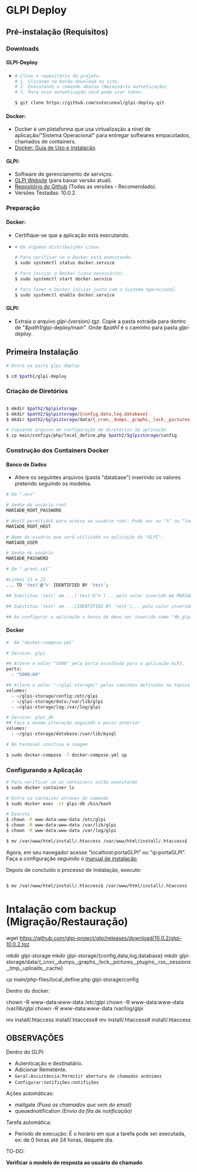 # GLPI Deploy

## Pré-instalação (Requisitos)

### Downloads

#### GLPI-Deploy
- ```bash
  # Clone o repositório do projeto.
  # 1. Clicando na botão download no site.
  # 2. Executando o comando abaixo (Necessário autenticação).
  # 3. Para essa autenticação você pode usar token.

  $ git clone https://github.com/nutecuneal/glpi-deploy.git
  ```

#### Docker:
  - Docker é um plataforma que usa virtualização a nível de aplicação/"Sistema Operacional" para entregar softwares empacotados, chamados de containers.
  - [Docker: Guia de Uso e instalação](https://docs.docker.com/desktop/).
#### GLPI:
  - Software de gerenciamento de serviços.
  - [GLPI Website](http://glpi-project.org/) (para baixar versão atual).
  - [Repositório do Github](https://github.com/glpi-project/glpi/releases ) (Todas as versões - Recomendado).
  - Versões Testadas: 10.0.2.

### Preparação

#### Docker:
- Certifique-se que a aplicação está executando.
- ```bash
  # Em algumas distribuições Linux.

  # Para verificar se o Docker está executando.
  $ sudo systemctl status docker.service
  
  # Para iniciar o Docker (caso necessário).
  $ sudo systemctl start docker.service

  # Para fazer o Docker iniciar junto com o Sistema Operacional.
  $ sudo systemctl enable docker.service  
  ```

#### GLPI:
- Extraia o arquivo *glpi-{version}.tgz*. Copie a pasta extraída para dentro de "*$path1*/glpi-deploy/main". Onde *\$path1* é o caminho para pasta *glpi-deploy*.

## Primeira Instalação

```bash
# Entre na pasta glpi-deploy

$ cd $path1/glpi-deploy
```

### Criação de Diretórios

```bash

$ mkdir $path2/$glpistorage
$ mkdir $path2/$glpistorage/{config,data,log,database}
$ mkdir $path2/$glpistorage/data/{_cron,_dumps,_graphs,_lock,_pictures,_plugins,_rss,_sessions,_tmp,_uploads,_cache}

# Copiando arquivo de configuração de diretórios da aplicação
$ cp main/configs/php/local_define.php $path2/$glpistorage/config
```

### Construção dos Containers Docker

#### Banco de Dados

- Altere os seguintes arquivos (pasta "database") inserindo os valores preterido seguindo os modelos.
  
```bash
# Em ".env"

# Senha do usuário root
MARIADB_ROOT_PASSWORD

# HostS permitidoS para acesso ao usuário root. Pode ser ou "%" ou "localhost" (sem aspas). Padrão "localhost".  
MARIADB_ROOT_HOST

# Nome do usuário que será utilizado na aplicação do "GLPI". 
MARIADB_USER

# Senha do usuário
MARIADB_PASSWORD
```

```bash
# Em ".grant.sql"

#Linhas 15 e 23
... TO 'test'@'%' IDENTIFIED BY 'test'; 

## Substitua 'test' em ...['test'@'%']... pelo valor inserido em MARIADB_USER

## Substitua 'test' em ...[IDENTIFIED BY 'test']... pelo valor inserido em MARIADB_PASSWORD

## Ao configurar a aplicação o banco de deve ser inserido como "db_glpi". Caso queira utilizar outro nome substitua o termo "db_glpi" na linha 23 pelo de sua preferência.
```

#### Docker

```dockerfile
#  Em "docker-compose.yml"

# Service: glpi

## Altere o valor "5000" pela porta escolhida para a aplicação GLPI.
ports:
  - "5000:80" 

## Altere o valor "~/glpi-storage/" pelos caminhos definidos no tópico "Criação de Diretórios"
volumes:
  - ~/glpi-storage/config:/etc/glpi
  - ~/glpi-storage/data:/var/lib/glpi
  - ~/glpi-storage/log:/var/log/glpi

# Service: glpi_db
## Faça a mesma alteração seguindo o passo anterior
volumes:
  - ~/glpi-storage/database:/var/lib/mysql
```

```bash
# No terminal construa a imagem

$ sudo docker-compose -f docker-compose.yml up
```

### Configurando a Aplicação

```bash
# Para verificar se os containers estão executando
$ sudo docker container ls

# Entre no container através do comando
$ sudo docker exec -it glpi-db /bin/bash

# Execute
$ chown -R www-data:www-data /etc/glpi 
$ chown -R www-data:www-data /var/lib/glpi
$ chown -R www-data:www-data /var/log/glpi

$ mv /var/www/html/install/.htaccess /var/www/html/install/.htaccess$
```

Agora, em seu navegador acesse "localhost:portaGLPI" ou "ip:portaGLPI". Faça a configuração seguindo o [manual de instalação](https://glpi-install.readthedocs.io/en/latest/install/wizard.html).


Depois de concluído o processo de instalação, execute:

```bash

$ mv /var/www/html/install/.htaccess$ /var/www/html/install/.htaccess
```

# Intalação com backup (Migração/Restauração)

wget https://github.com/glpi-project/glpi/releases/download/10.0.2/glpi-10.0.2.tgz

mkdir glpi-storage
mkdir glpi-storage/{config,data,log,database}
mkdir glpi-storage/data/{_cron,_dumps,_graphs,_lock,_pictures,_plugins,_rss,_sessions,_tmp,_uploads,_cache}

cp main/php-files/local_define.php glpi-storage/config

Dentro do docker:

chown -R www-data:www-data /etc/glpi
chown -R www-data:www-data /var/lib/glpi
chown -R www-data:www-data /var/log/glpi

mv install/.htaccess install/.htaccess#
mv install/.htaccess# install/.htaccess


## OBSERVAÇÕES

Dentro do GLPI:

- Autenticação e destinatário.
- Adicionar Remetente.
- `Geral:Assistência:Permitir abertura de chamados anônimos`
- `Configurar:notifições:notifições`

Ações automáticas:

- mailgate *(Puxa os chamados que vem do email)*
- queuednotification *(Envio da fila de notificação)*

Tarefa automática:

- Periodo de execução: É o horário em que a tarefa pode ser executada, ex: de 0 horas até 24 horas, daquele dia.

TO-DO:

**Verificar o modelo de resposta ao usuário do chamado**.